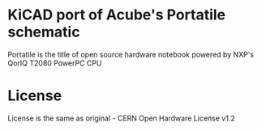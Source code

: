 # KiCAD port of Acube's Portatile schematic
Portatile is the title of open source hardware notebook powered by NXP's QorIQ T2080 PowerPC CPU
# License
License is the same as original - CERN Open Hardware License v1.2

